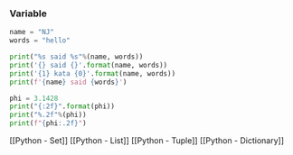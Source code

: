 ### Variable
```python
name = "NJ"
words = "hello"

print("%s said %s"%(name, words))
print('{} said {}'.format(name, words))
print('{1} kata {0}'.format(name, words))
print(f'{name} said {words}')

phi = 3.1428
print("{:2f}".format(phi))
print("%.2f"%(phi))
print(f"{phi:.2f}")
```

[[Python - Set]]
[[Python - List]]
[[Python - Tuple]]
[[Python - Dictionary]]
